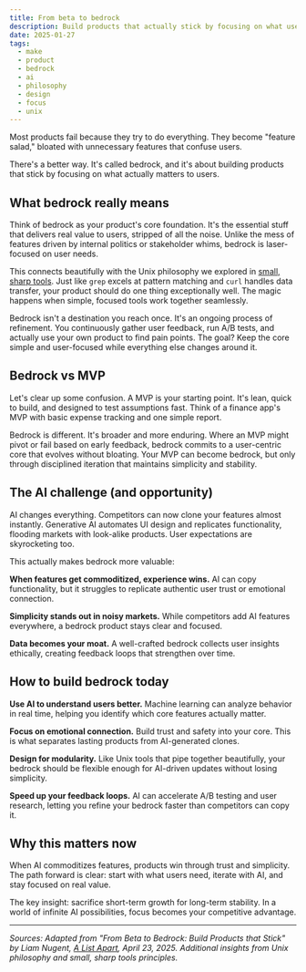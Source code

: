 ```yaml
---
title: From beta to bedrock
description: Build products that actually stick by focusing on what users need, not feature bloat. Learn how the bedrock philosophy beats AI cloning and creates lasting value through simplicity and trust.
date: 2025-01-27
tags:
  - make
  - product
  - bedrock
  - ai
  - philosophy
  - design
  - focus
  - unix
---
```


Most products fail because they try to do everything. They become "feature salad," bloated with unnecessary features that confuse users.

There's a better way. It's called bedrock, and it's about building products that stick by focusing on what actually matters to users.

## What bedrock really means

Think of bedrock as your product's core foundation. It's the essential stuff that delivers real value to users, stripped of all the noise. Unlike the mess of features driven by internal politics or stakeholder whims, bedrock is laser-focused on user needs.

This connects beautifully with the Unix philosophy we explored in [small, sharp tools](small-sharp-tool.md). Just like `grep` excels at pattern matching and `curl` handles data transfer, your product should do one thing exceptionally well. The magic happens when simple, focused tools work together seamlessly.

Bedrock isn't a destination you reach once. It's an ongoing process of refinement. You continuously gather user feedback, run A/B tests, and actually use your own product to find pain points. The goal? Keep the core simple and user-focused while everything else changes around it.

## Bedrock vs MVP

Let's clear up some confusion. A MVP is your starting point. It's lean, quick to build, and designed to test assumptions fast. Think of a finance app's MVP with basic expense tracking and one simple report.

Bedrock is different. It's broader and more enduring. Where an MVP might pivot or fail based on early feedback, bedrock commits to a user-centric core that evolves without bloating. Your MVP can become bedrock, but only through disciplined iteration that maintains simplicity and stability.

## The AI challenge (and opportunity)

AI changes everything. Competitors can now clone your features almost instantly. Generative AI automates UI design and replicates functionality, flooding markets with look-alike products. User expectations are skyrocketing too.

This actually makes bedrock more valuable:

**When features get commoditized, experience wins.** AI can copy functionality, but it struggles to replicate authentic user trust or emotional connection.

**Simplicity stands out in noisy markets.** While competitors add AI features everywhere, a bedrock product stays clear and focused.

**Data becomes your moat.** A well-crafted bedrock collects user insights ethically, creating feedback loops that strengthen over time.

## How to build bedrock today

**Use AI to understand users better.** Machine learning can analyze behavior in real time, helping you identify which core features actually matter.

**Focus on emotional connection.** Build trust and safety into your core. This is what separates lasting products from AI-generated clones.

**Design for modularity.** Like Unix tools that pipe together beautifully, your bedrock should be flexible enough for AI-driven updates without losing simplicity.

**Speed up your feedback loops.** AI can accelerate A/B testing and user research, letting you refine your bedrock faster than competitors can copy it.

## Why this matters now

When AI commoditizes features, products win through trust and simplicity. The path forward is clear: start with what users need, iterate with AI, and stay focused on real value.

The key insight: sacrifice short-term growth for long-term stability. In a world of infinite AI possibilities, focus becomes your competitive advantage.

---

*Sources: Adapted from "From Beta to Bedrock: Build Products that Stick" by Liam Nugent, [A List Apart](https://alistapart.com/article/from-beta-to-bedrock-build-products-that-stick/), April 23, 2025. Additional insights from Unix philosophy and small, sharp tools principles.*
